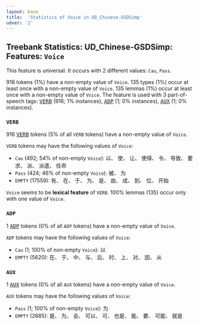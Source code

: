 ```yaml
---
layout: base
title:  'Statistics of Voice in UD_Chinese-GSDSimp'
udver: '2'
---
```


## Treebank Statistics: UD_Chinese-GSDSimp: Features: `Voice`

This feature is universal.
It occurs with 2 different values: `Cau`, `Pass`.

918 tokens (1%) have a non-empty value of `Voice`.
135 types (1%) occur at least once with a non-empty value of `Voice`.
135 lemmas (1%) occur at least once with a non-empty value of `Voice`.
The feature is used with 3 part-of-speech tags: <tt><a href="zh_gsdsimp-pos-VERB.html">VERB</a></tt> (916; 1% instances), <tt><a href="zh_gsdsimp-pos-ADP.html">ADP</a></tt> (1; 0% instances), <tt><a href="zh_gsdsimp-pos-AUX.html">AUX</a></tt> (1; 0% instances).

### `VERB`

916 <tt><a href="zh_gsdsimp-pos-VERB.html">VERB</a></tt> tokens (5% of all `VERB` tokens) have a non-empty value of `Voice`.

`VERB` tokens may have the following values of `Voice`:

* `Cau` (492; 54% of non-empty `Voice`): 以、 使、 让、 使得、 令、 导致、 要求、 派、 派遣、 任命
* `Pass` (424; 46% of non-empty `Voice`): 被、 为
* `EMPTY` (17559): 有、 在、 于、 为、 是、 由、 成、 到、 位、 开始

`Voice` seems to be **lexical feature** of `VERB`. 100% lemmas (135) occur only with one value of `Voice`.

### `ADP`

1 <tt><a href="zh_gsdsimp-pos-ADP.html">ADP</a></tt> tokens (0% of all `ADP` tokens) have a non-empty value of `Voice`.

`ADP` tokens may have the following values of `Voice`:

* `Cau` (1; 100% of non-empty `Voice`): 以
* `EMPTY` (5620): 在、 于、 中、 与、 后、 时、 上、 对、 因、 从

### `AUX`

1 <tt><a href="zh_gsdsimp-pos-AUX.html">AUX</a></tt> tokens (0% of all `AUX` tokens) have a non-empty value of `Voice`.

`AUX` tokens may have the following values of `Voice`:

* `Pass` (1; 100% of non-empty `Voice`): 为
* `EMPTY` (2685): 是、 为、 会、 可以、 可、 也是、 能、 要、 可能、 就是

